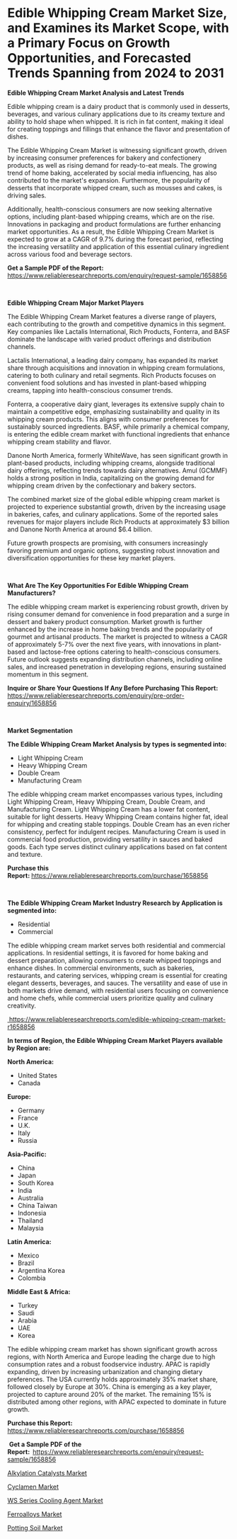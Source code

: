 <p><h1>Edible Whipping Cream Market Size, and Examines its Market Scope, with a Primary Focus on Growth Opportunities, and Forecasted Trends Spanning from 2024 to 2031</h1></p><p><strong>Edible Whipping Cream Market Analysis and Latest Trends</strong></p>
<p><p>Edible whipping cream is a dairy product that is commonly used in desserts, beverages, and various culinary applications due to its creamy texture and ability to hold shape when whipped. It is rich in fat content, making it ideal for creating toppings and fillings that enhance the flavor and presentation of dishes.</p><p>The Edible Whipping Cream Market is witnessing significant growth, driven by increasing consumer preferences for bakery and confectionery products, as well as rising demand for ready-to-eat meals. The growing trend of home baking, accelerated by social media influencing, has also contributed to the market's expansion. Furthermore, the popularity of desserts that incorporate whipped cream, such as mousses and cakes, is driving sales.</p><p>Additionally, health-conscious consumers are now seeking alternative options, including plant-based whipping creams, which are on the rise. Innovations in packaging and product formulations are further enhancing market opportunities. As a result, the Edible Whipping Cream Market is expected to grow at a CAGR of 9.7% during the forecast period, reflecting the increasing versatility and application of this essential culinary ingredient across various food and beverage sectors.</p></p>
<p><strong>Get a Sample PDF of the Report:&nbsp;</strong> <a href="https://www.reliableresearchreports.com/enquiry/request-sample/1658856?utm_campaign=24&utm_medium=2&utm_source=Github&utm_content=ia&utm_term=09122024&utm_id=edible-whipping-cream">https://www.reliableresearchreports.com/enquiry/request-sample/1658856</a></p>
<p>&nbsp;</p>
<p><strong>Edible Whipping Cream Major Market Players</strong></p>
<p><p>The Edible Whipping Cream Market features a diverse range of players, each contributing to the growth and competitive dynamics in this segment. Key companies like Lactalis International, Rich Products, Fonterra, and BASF dominate the landscape with varied product offerings and distribution channels.</p><p>Lactalis International, a leading dairy company, has expanded its market share through acquisitions and innovation in whipping cream formulations, catering to both culinary and retail segments. Rich Products focuses on convenient food solutions and has invested in plant-based whipping creams, tapping into health-conscious consumer trends.</p><p>Fonterra, a cooperative dairy giant, leverages its extensive supply chain to maintain a competitive edge, emphasizing sustainability and quality in its whipping cream products. This aligns with consumer preferences for sustainably sourced ingredients. BASF, while primarily a chemical company, is entering the edible cream market with functional ingredients that enhance whipping cream stability and flavor.</p><p>Danone North America, formerly WhiteWave, has seen significant growth in plant-based products, including whipping creams, alongside traditional dairy offerings, reflecting trends towards dairy alternatives. Amul (GCMMF) holds a strong position in India, capitalizing on the growing demand for whipping cream driven by the confectionary and bakery sectors.</p><p>The combined market size of the global edible whipping cream market is projected to experience substantial growth, driven by the increasing usage in bakeries, cafes, and culinary applications. Some of the reported sales revenues for major players include Rich Products at approximately $3 billion and Danone North America at around $6.4 billion. </p><p>Future growth prospects are promising, with consumers increasingly favoring premium and organic options, suggesting robust innovation and diversification opportunities for these key market players.</p></p>
<p>&nbsp;</p>
<p><strong>What Are The Key Opportunities For Edible Whipping Cream Manufacturers?</strong></p>
<p><p>The edible whipping cream market is experiencing robust growth, driven by rising consumer demand for convenience in food preparation and a surge in dessert and bakery product consumption. Market growth is further enhanced by the increase in home baking trends and the popularity of gourmet and artisanal products. The market is projected to witness a CAGR of approximately 5-7% over the next five years, with innovations in plant-based and lactose-free options catering to health-conscious consumers. Future outlook suggests expanding distribution channels, including online sales, and increased penetration in developing regions, ensuring sustained momentum in this segment.</p></p>
<p><strong>Inquire or Share Your Questions If Any Before Purchasing This Report:</strong> <a href="https://www.reliableresearchreports.com/enquiry/pre-order-enquiry/1658856?utm_campaign=24&utm_medium=2&utm_source=Github&utm_content=ia&utm_term=09122024&utm_id=edible-whipping-cream">https://www.reliableresearchreports.com/enquiry/pre-order-enquiry/1658856</a></p>
<p>&nbsp;</p>
<p><strong>Market Segmentation</strong></p>
<p><strong>The Edible Whipping Cream Market Analysis by types is segmented into:</strong></p>
<p><ul><li>Light Whipping Cream</li><li>Heavy Whipping Cream</li><li>Double Cream</li><li>Manufacturing Cream</li></ul></p>
<p><p>The edible whipping cream market encompasses various types, including Light Whipping Cream, Heavy Whipping Cream, Double Cream, and Manufacturing Cream. Light Whipping Cream has a lower fat content, suitable for light desserts. Heavy Whipping Cream contains higher fat, ideal for whipping and creating stable toppings. Double Cream has an even richer consistency, perfect for indulgent recipes. Manufacturing Cream is used in commercial food production, providing versatility in sauces and baked goods. Each type serves distinct culinary applications based on fat content and texture.</p></p>
<p><strong>Purchase this Report:&nbsp;</strong><a href="https://www.reliableresearchreports.com/purchase/1658856?utm_campaign=24&utm_medium=2&utm_source=Github&utm_content=ia&utm_term=09122024&utm_id=edible-whipping-cream">https://www.reliableresearchreports.com/purchase/1658856</a></p>
<p>&nbsp;</p>
<p><strong>The Edible Whipping Cream Market Industry Research by Application is segmented into:</strong></p>
<p><ul><li>Residential</li><li>Commercial</li></ul></p>
<p><p>The edible whipping cream market serves both residential and commercial applications. In residential settings, it is favored for home baking and dessert preparation, allowing consumers to create whipped toppings and enhance dishes. In commercial environments, such as bakeries, restaurants, and catering services, whipping cream is essential for creating elegant desserts, beverages, and sauces. The versatility and ease of use in both markets drive demand, with residential users focusing on convenience and home chefs, while commercial users prioritize quality and culinary creativity.</p></p>
<p><a href="https://www.reliableresearchreports.com/edible-whipping-cream-market-r1658856?utm_campaign=24&utm_medium=2&utm_source=Github&utm_content=ia&utm_term=09122024&utm_id=edible-whipping-cream">&nbsp;https://www.reliableresearchreports.com/edible-whipping-cream-market-r1658856</a></p>
<p><strong>In terms of Region, the Edible Whipping Cream Market Players available by Region are:</strong></p>
<p>
    <p> <strong> North America: </strong>
        <ul>
            <li>United States</li>
            <li>Canada</li>
        </ul>
        </p> 
    <p> <strong> Europe: </strong>
        <ul>
            <li>Germany</li>
            <li>France</li>
            <li>U.K.</li>
            <li>Italy</li>
            <li>Russia</li>
        </ul>
        </p> 
    <p> <strong> Asia-Pacific: </strong>
        <ul>
            <li>China</li>
            <li>Japan</li>
            <li>South Korea</li>
            <li>India</li>
            <li>Australia</li>
            <li>China Taiwan</li>
            <li>Indonesia</li>
            <li>Thailand</li>
            <li>Malaysia</li>
        </ul>
        </p> 
    <p> <strong> Latin America: </strong>
        <ul>
            <li>Mexico</li>
            <li>Brazil</li>
            <li>Argentina Korea</li>
            <li>Colombia</li>
        </ul>
        </p> 
    <p> <strong> Middle East & Africa: </strong>
        <ul>
            <li>Turkey</li>
            <li>Saudi</li>
            <li>Arabia</li>
            <li>UAE</li>
            <li>Korea</li>
        </ul>
    </p>
    </p>
<p><p>The edible whipping cream market has shown significant growth across regions, with North America and Europe leading the charge due to high consumption rates and a robust foodservice industry. APAC is rapidly expanding, driven by increasing urbanization and changing dietary preferences. The USA currently holds approximately 35% market share, followed closely by Europe at 30%. China is emerging as a key player, projected to capture around 20% of the market. The remaining 15% is distributed among other regions, with APAC expected to dominate in future growth.</p></p>
<p><strong>Purchase this Report: </strong><a href="https://www.reliableresearchreports.com/purchase/1658856?utm_campaign=24&utm_medium=2&utm_source=Github&utm_content=ia&utm_term=09122024&utm_id=edible-whipping-cream">https://www.reliableresearchreports.com/purchase/1658856</a></p>
<p>&nbsp;<strong>Get a Sample PDF of the Report:&nbsp;&nbsp;</strong><a href="https://www.reliableresearchreports.com/enquiry/request-sample/1658856?utm_campaign=24&utm_medium=2&utm_source=Github&utm_content=ia&utm_term=09122024&utm_id=edible-whipping-cream">https://www.reliableresearchreports.com/enquiry/request-sample/1658856</a></p>
<p><strong></strong></p>
<p><p><a href="https://www.linkedin.com/pulse/th-score-market-0ptye?utm_campaign=24&utm_medium=2&utm_source=Github&utm_content=ia&utm_term=09122024&utm_id=edible-whipping-cream">Alkylation Catalysts Market</a></p><p><a href="https://www.linkedin.com/pulse/cyclamen-market-growth-2024-2031-factors-behind-its-high-9jpoe?utm_campaign=24&utm_medium=2&utm_source=Github&utm_content=ia&utm_term=09122024&utm_id=edible-whipping-cream">Cyclamen Market</a></p><p><a href="https://github.com/elizabethdagraca/Market-Research-Report-List-5/blob/main/ws-series-cooling-agent-market.md?utm_campaign=24&utm_medium=2&utm_source=Github&utm_content=ia&utm_term=09122024&utm_id=edible-whipping-cream">WS Series Cooling Agent Market</a></p><p><a href="https://www.linkedin.com/pulse/th-score-market-0ptye?utm_campaign=24&utm_medium=2&utm_source=Github&utm_content=ia&utm_term=09122024&utm_id=edible-whipping-cream">Ferroalloys Market</a></p><p><a href="https://www.linkedin.com/pulse/global-potting-soil-industry-analysis-share-growth-trends-f4fpe?utm_campaign=24&utm_medium=2&utm_source=Github&utm_content=ia&utm_term=09122024&utm_id=edible-whipping-cream">Potting Soil Market</a></p></p>